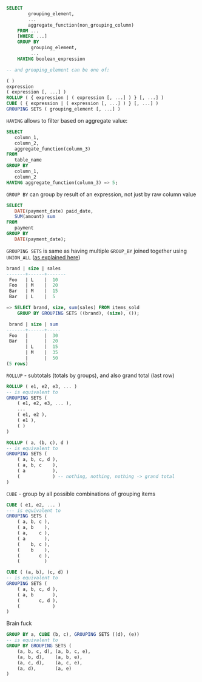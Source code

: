 ```sql
SELECT
        grouping_element,
        ...
        aggregate_function(non_grouping_column)
    FROM ...
    [WHERE ...]
    GROUP BY
         grouping_element,
         ...
    HAVING boolean_expression
```

```sql
-- and grouping_element can be one of:

( )
expression
( expression [, ...] )
ROLLUP ( { expression | ( expression [, ...] ) } [, ...] )
CUBE ( { expression | ( expression [, ...] ) } [, ...] )
GROUPING SETS ( grouping_element [, ...] )
```

`HAVING` allows to filter based on aggregate value:
```sql
SELECT 
   column_1, 
   column_2,
   aggregate_function(column_3)
FROM 
   table_name
GROUP BY 
   column_1,
   column_2
HAVING aggregate_function(column_3) => 5;

```

`GROUP BY` can group by result of an expression,
not just by raw column value
```sql
SELECT 
   DATE(payment_date) paid_date, 
   SUM(amount) sum
FROM 
   payment
GROUP BY
   DATE(payment_date);
```

`GROUPING SETS` is same as having multiple `GROUP_BY` joined together using `UNION_ALL` ([as explained here](https://www.sqltutorial.org/sql-grouping-sets/))

```sql
brand | size | sales
-------+------+-------
 Foo   | L    |  10
 Foo   | M    |  20
 Bar   | M    |  15
 Bar   | L    |  5

=> SELECT brand, size, sum(sales) FROM items_sold 
    GROUP BY GROUPING SETS ((brand), (size), ());

 brand | size | sum
-------+------+-----
 Foo   |      |  30
 Bar   |      |  20
       | L    |  15
       | M    |  35
       |      |  50
(5 rows)
```

`ROLLUP` - subtotals (totals by groups), and also grand total (last row)
```sql
ROLLUP ( e1, e2, e3, ... )
-- is equivalent to
GROUPING SETS (
    ( e1, e2, e3, ... ),
    ...
    ( e1, e2 ),
    ( e1 ),
    ( )
)

ROLLUP ( a, (b, c), d )
-- is equivalent to
GROUPING SETS (
    ( a, b, c, d ),
    ( a, b, c    ),
    ( a          ),
    (            ) -- nothing, nothing, nothing -> grand total
)
```

`CUBE` - group by all possible combinations of grouping items
```sql
CUBE ( e1, e2, ... )
--- is equivalent to
GROUPING SETS (
    ( a, b, c ),
    ( a, b    ),
    ( a,    c ),
    ( a       ),
    (    b, c ),
    (    b    ),
    (       c ),
    (         )

CUBE ( (a, b), (c, d) )
-- is equivalent to
GROUPING SETS (
    ( a, b, c, d ),
    ( a, b       ),
    (       c, d ),
    (            )
)
```

Brain fuck
```sql
GROUP BY a, CUBE (b, c), GROUPING SETS ((d), (e))
-- is equivalent to
GROUP BY GROUPING SETS (
    (a, b, c, d), (a, b, c, e),
    (a, b, d),    (a, b, e),
    (a, c, d),    (a, c, e),
    (a, d),       (a, e)
)
```